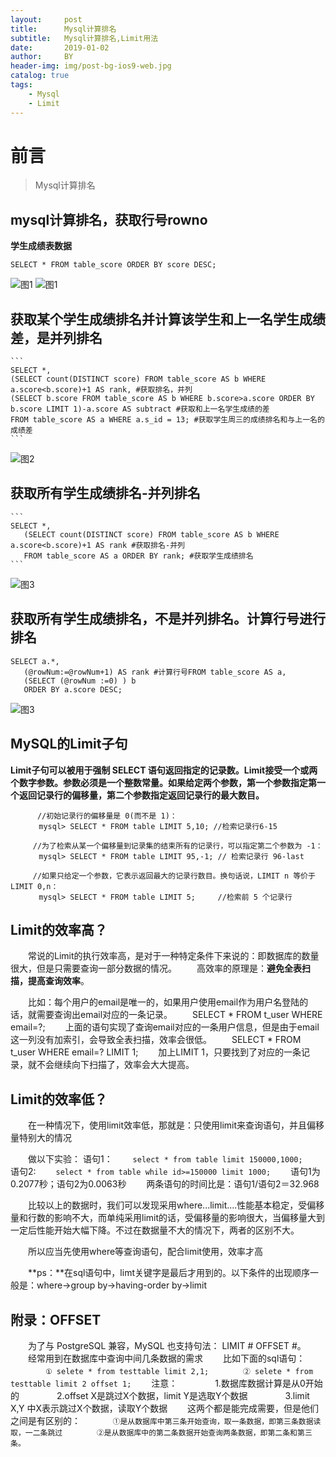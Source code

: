```yaml
---
layout:     post
title:      Mysql计算排名
subtitle:   Mysql计算排名,Limit用法
date:       2019-01-02
author:     BY
header-img: img/post-bg-ios9-web.jpg
catalog: true
tags:
    - Mysql
    - Limit
---
```

# 前言

>Mysql计算排名

## mysql计算排名，获取行号rowno
   
**学生成绩表数据**

```SELECT * FROM table_score ORDER BY score DESC;```

![图1](/../)
![图1](/../../)

## 获取某个学生成绩排名并计算该学生和上一名学生成绩差，是并列排名

    ```
    SELECT *,
    (SELECT count(DISTINCT score) FROM table_score AS b WHERE a.score<b.score)+1 AS rank, #获取排名，并列
    (SELECT b.score FROM table_score AS b WHERE b.score>a.score ORDER BY b.score LIMIT 1)-a.score AS subtract #获取和上一名学生成绩的差 
    FROM table_score AS a WHERE a.s_id = 13; #获取学生周三的成绩排名和与上一名的成绩差
    ```
    
![图2](img/mysql/mysql-02.png)

## 获取所有学生成绩排名-并列排名
    
    ```
    SELECT *,
       (SELECT count(DISTINCT score) FROM table_score AS b WHERE a.score<b.score)+1 AS rank #获取排名-并列
       FROM table_score AS a ORDER BY rank; #获取学生成绩排名
    ```

![图3](img/mysql/mysql-03.png)

## 获取所有学生成绩排名，不是并列排名。计算行号进行排名

```
SELECT a.*,
   (@rowNum:=@rowNum+1) AS rank #计算行号FROM table_score AS a,
   (SELECT (@rowNum :=0) ) b
   ORDER BY a.score DESC;
```

![图3](img/mysql/mysql-04.png)

## MySQL的Limit子句
   
   **Limit子句可以被用于强制 SELECT 语句返回指定的记录数。Limit接受一个或两个数字参数。参数必须是一个整数常量。如果给定两个参数，第一个参数指定第一个返回记录行的偏移量，第二个参数指定返回记录行的最大数目。**
   ```
         //初始记录行的偏移量是 0(而不是 1)：
   　　   mysql> SELECT * FROM table LIMIT 5,10; //检索记录行6-15
    
        //为了检索从某一个偏移量到记录集的结束所有的记录行，可以指定第二个参数为 -1：
   　　   mysql> SELECT * FROM table LIMIT 95,-1; // 检索记录行 96-last
   
        //如果只给定一个参数，它表示返回最大的记录行数目。换句话说，LIMIT n 等价于 LIMIT 0,n：
   　　   mysql> SELECT * FROM table LIMIT 5;     //检索前 5 个记录行
   ```
   
## Limit的效率高？
   
   　　常说的Limit的执行效率高，是对于一种特定条件下来说的：即数据库的数量很大，但是只需要查询一部分数据的情况。
   　　高效率的原理是：**避免全表扫描，提高查询效率**。
   
   　　比如：每个用户的email是唯一的，如果用户使用email作为用户名登陆的话，就需要查询出email对应的一条记录。
   　　SELECT * FROM t_user WHERE email=?;
   　　上面的语句实现了查询email对应的一条用户信息，但是由于email这一列没有加索引，会导致全表扫描，效率会很低。
   　　SELECT * FROM t_user WHERE email=? LIMIT 1;
   　　加上LIMIT 1，只要找到了对应的一条记录，就不会继续向下扫描了，效率会大大提高。
   
    
   
## Limit的效率低？
   
   　　在一种情况下，使用limit效率低，那就是：只使用limit来查询语句，并且偏移量特别大的情况
   
   　　做以下实验：
         语句1：
            　　```
                select * from table limit 150000,1000;
                ```
   　　   语句2:
            　　```
                select * from table while id>=150000 limit 1000;
                ```
   　　语句1为0.2077秒；语句2为0.0063秒
   　　两条语句的时间比是：语句1/语句2＝32.968
     
   　　比较以上的数据时，我们可以发现采用where...limit....性能基本稳定，受偏移量和行数的影响不大，而单纯采用limit的话，受偏移量的影响很大，当偏移量大到一定后性能开始大幅下降。不过在数据量不大的情况下，两者的区别不大。
   
   　　所以应当先使用where等查询语句，配合limit使用，效率才高
   
   　　**ps：**在sql语句中，limt关键字是最后才用到的。以下条件的出现顺序一般是：where->group by->having-order by->limit
   
   
## 附录：OFFSET
   
   　　为了与 PostgreSQL 兼容，MySQL 也支持句法： LIMIT # OFFSET #。
   　　经常用到在数据库中查询中间几条数据的需求
   　　比如下面的sql语句：
   　　　　```
          ① selete * from testtable limit 2,1;
   　　　　② selete * from testtable limit 2 offset 1;
          ```
   　　注意：
   　　　　1.数据库数据计算是从0开始的
   　　　　2.offset X是跳过X个数据，limit Y是选取Y个数据
   　　　　3.limit  X,Y  中X表示跳过X个数据，读取Y个数据
   　　这两个都是能完成需要，但是他们之间是有区别的：
          ```
   　　　　①是从数据库中第三条开始查询，取一条数据，即第三条数据读取，一二条跳过
   　　　　②是从数据库中的第二条数据开始查询两条数据，即第二条和第三条。
          ```